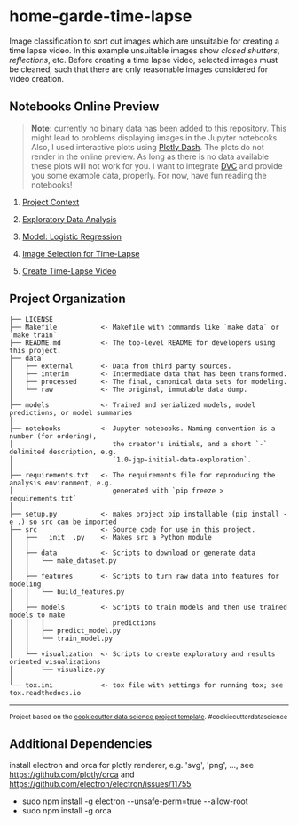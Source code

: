 home-garde-time-lapse
==============================

Image classification to sort out images which are unsuitable for creating a time lapse video. In this example unsuitable images show  *closed shutters*, *reflections*, etc. Before creating a time lapse video, selected images must be cleaned, such that there are only reasonable images considered for video creation.

## Notebooks Online Preview

> **Note:** currently no binary data has been added to this repository. This might lead to problems displaying images in the Jupyter notebooks. Also, I used interactive plots using [Plotly Dash](https://plotly.com/dash/). The plots do not render in the online preview. As long as there is no data available these plots will not work for you. I want to integrate [DVC](https://dvc.org/) and provide you some example data, properly. For now, have fun reading the notebooks!

1. [Project Context](https://nbviewer.jupyter.org/github/monz/garden-time-lapse/blob/master/notebooks/1.0-project-context.ipynb)

1. [Exploratory Data Analysis](https://nbviewer.jupyter.org/github/monz/garden-time-lapse/blob/master/notebooks/1.0-exploratory-data-analysis.ipynb)

1. [Model: Logistic Regression](https://nbviewer.jupyter.org/github/monz/garden-time-lapse/blob/master/notebooks/1.0-model-logistic-regression.ipynb)

1. [Image Selection for Time-Lapse](https://nbviewer.jupyter.org/github/monz/garden-time-lapse/blob/master/notebooks/1.0-image-selection-noon.ipynb)

1. [Create Time-Lapse Video](https://nbviewer.jupyter.org/github/monz/garden-time-lapse/blob/master/notebooks/1.0-time-lapse-at-noon.ipynb)


Project Organization
------------

    ├── LICENSE
    ├── Makefile           <- Makefile with commands like `make data` or `make train`
    ├── README.md          <- The top-level README for developers using this project.
    ├── data
    │   ├── external       <- Data from third party sources.
    │   ├── interim        <- Intermediate data that has been transformed.
    │   ├── processed      <- The final, canonical data sets for modeling.
    │   └── raw            <- The original, immutable data dump.
    │
    ├── models             <- Trained and serialized models, model predictions, or model summaries
    │
    ├── notebooks          <- Jupyter notebooks. Naming convention is a number (for ordering),
    │                         the creator's initials, and a short `-` delimited description, e.g.
    │                         `1.0-jqp-initial-data-exploration`.
    │
    ├── requirements.txt   <- The requirements file for reproducing the analysis environment, e.g.
    │                         generated with `pip freeze > requirements.txt`
    │
    ├── setup.py           <- makes project pip installable (pip install -e .) so src can be imported
    ├── src                <- Source code for use in this project.
    │   ├── __init__.py    <- Makes src a Python module
    │   │
    │   ├── data           <- Scripts to download or generate data
    │   │   └── make_dataset.py
    │   │
    │   ├── features       <- Scripts to turn raw data into features for modeling
    │   │   └── build_features.py
    │   │
    │   ├── models         <- Scripts to train models and then use trained models to make
    │   │   │                 predictions
    │   │   ├── predict_model.py
    │   │   └── train_model.py
    │   │
    │   └── visualization  <- Scripts to create exploratory and results oriented visualizations
    │       └── visualize.py
    │
    └── tox.ini            <- tox file with settings for running tox; see tox.readthedocs.io


--------

<p><small>Project based on the <a target="_blank" href="https://drivendata.github.io/cookiecutter-data-science/">cookiecutter data science project template</a>. #cookiecutterdatascience</small></p>


## Additional Dependencies

install electron and orca for plotly renderer, e.g. 'svg', 'png', ..., see https://github.com/plotly/orca and https://github.com/electron/electron/issues/11755

- sudo npm install -g electron --unsafe-perm=true --allow-root
- sudo npm install -g orca
